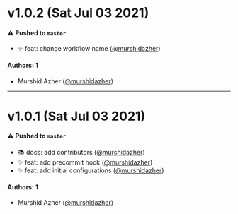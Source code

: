 # v1.0.2 (Sat Jul 03 2021)

#### ⚠️ Pushed to `master`

- :sparkles: feat: change workflow name ([@murshidazher](https://github.com/murshidazher))

#### Authors: 1

- Murshid Azher ([@murshidazher](https://github.com/murshidazher))

---

# v1.0.1 (Sat Jul 03 2021)

#### ⚠️ Pushed to `master`

- :books: docs: add contributors ([@murshidazher](https://github.com/murshidazher))
- :sparkles: feat: add precommit hook ([@murshidazher](https://github.com/murshidazher))
- :sparkles: feat: add initial configurations ([@murshidazher](https://github.com/murshidazher))

#### Authors: 1

- Murshid Azher ([@murshidazher](https://github.com/murshidazher))
